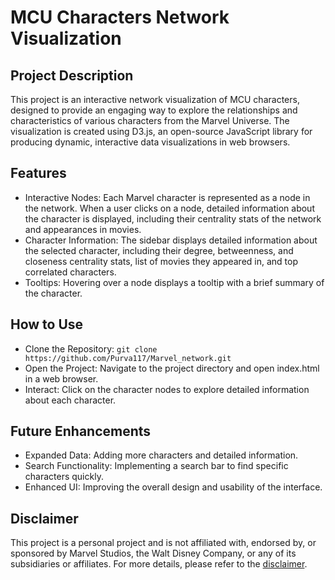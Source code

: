 # MCU Characters Network Visualization

## Project Description

This project is an interactive network visualization of MCU characters, designed to provide an engaging way to explore the relationships and characteristics of various characters from the Marvel Universe. The visualization is created using D3.js, an open-source JavaScript library for producing dynamic, interactive data visualizations in web browsers.

## Features

- Interactive Nodes: Each Marvel character is represented as a node in the network. When a user clicks on a node, detailed information about the character is displayed, including their centrality stats of the network and appearances in movies.
- Character Information: The sidebar displays detailed information about the selected character, including their degree, betweenness, and closeness centrality stats, list of movies they appeared in, and top correlated characters.
- Tooltips: Hovering over a node displays a tooltip with a brief summary of the character.

## How to Use

- Clone the Repository:
    `git clone https://github.com/Purva117/Marvel_network.git`
- Open the Project: Navigate to the project directory and open index.html in a web browser.
- Interact: Click on the character nodes to explore detailed information about each character.

## Future Enhancements

- Expanded Data: Adding more characters and detailed information.
- Search Functionality: Implementing a search bar to find specific characters quickly.
- Enhanced UI: Improving the overall design and usability of the interface.


## Disclaimer

This project is a personal project and is not affiliated with, endorsed by, or sponsored by Marvel Studios, the Walt Disney Company, or any of its subsidiaries or affiliates. For more details, please refer to the [disclaimer](disclaimer.md).

